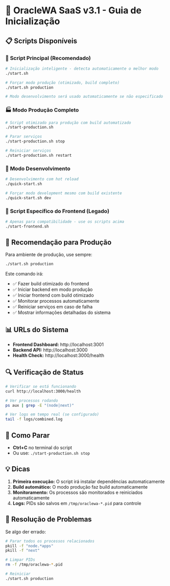 # 🚀 OracleWA SaaS v3.1 - Guia de Inicialização

## 📋 Scripts Disponíveis

### 🎯 **Script Principal (Recomendado)**
```bash
# Inicialização inteligente - detecta automaticamente o melhor modo
./start.sh

# Forçar modo produção (otimizado, build completo)
./start.sh production

# Modo desenvolvimento será usado automaticamente se não especificado
```

### 🏭 **Modo Produção Completo**
```bash
# Script otimizado para produção com build automatizado
./start-production.sh

# Parar serviços
./start-production.sh stop

# Reiniciar serviços
./start-production.sh restart
```

### 🔧 **Modo Desenvolvimento**
```bash
# Desenvolvimento com hot reload
./quick-start.sh

# Forçar modo development mesmo com build existente
./quick-start.sh dev
```

### 📱 **Script Específico do Frontend (Legado)**
```bash
# Apenas para compatibilidade - use os scripts acima
./start-frontend.sh
```

## 🌟 **Recomendação para Produção**

Para ambiente de produção, use sempre:
```bash
./start.sh production
```

Este comando irá:
- ✅ Fazer build otimizado do frontend
- ✅ Iniciar backend em modo produção
- ✅ Iniciar frontend com build otimizado
- ✅ Monitorar processos automaticamente
- ✅ Reiniciar serviços em caso de falha
- ✅ Mostrar informações detalhadas do sistema

## 📊 **URLs do Sistema**

- **Frontend Dashboard:** http://localhost:3001
- **Backend API:** http://localhost:3000
- **Health Check:** http://localhost:3000/health

## 🔍 **Verificação de Status**

```bash
# Verificar se está funcionando
curl http://localhost:3000/health

# Ver processos rodando
ps aux | grep -E "(node|next)"

# Ver logs em tempo real (se configurado)
tail -f logs/combined.log
```

## 🛑 **Como Parar**

- **Ctrl+C** no terminal do script
- Ou use: `./start-production.sh stop`

## 💡 **Dicas**

1. **Primeira execução:** O script irá instalar dependências automaticamente
2. **Build automático:** O modo produção faz build automaticamente
3. **Monitoramento:** Os processos são monitorados e reiniciados automaticamente
4. **Logs:** PIDs são salvos em `/tmp/oraclewa-*.pid` para controle

## 🚨 **Resolução de Problemas**

Se algo der errado:

```bash
# Parar todos os processos relacionados
pkill -f "node.*apps"
pkill -f "next"

# Limpar PIDs
rm -f /tmp/oraclewa-*.pid

# Reiniciar
./start.sh production
```